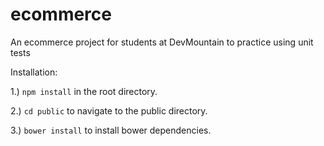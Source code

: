 # ecommerce
An ecommerce project for students at DevMountain to practice using unit tests

Installation:

1.) `npm install` in the root directory.

2.) `cd public` to navigate to the public directory.

3.) `bower install` to install bower dependencies.
